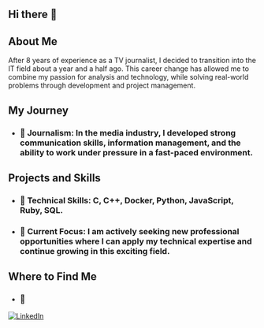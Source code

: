 ## Hi there 👋

## About Me
After 8 years of experience as a TV journalist, I decided to transition into the IT field about a year and a half ago. This career change has allowed me to combine my passion for analysis and technology, while solving real-world problems through development and project management.

## My Journey
- ### 🎥 **Journalism**: In the media industry, I developed strong communication skills, information management, and the ability to work under pressure in a fast-paced environment.

## Projects and Skills
- ### 🔧 **Technical Skills**: C, C++, Docker, Python, JavaScript, Ruby, SQL.
- ### 🚀 **Current Focus**: I am actively seeking new professional opportunities where I can apply my technical expertise and continue growing in this exciting field.

## Where to Find Me
- ### 💼

[![LinkedIn](https://img.shields.io/badge/LinkedIn-Profile-blue?logo=linkedin)](https://www.linkedin.com/in/juliette-andrieux-8ba98782/)


